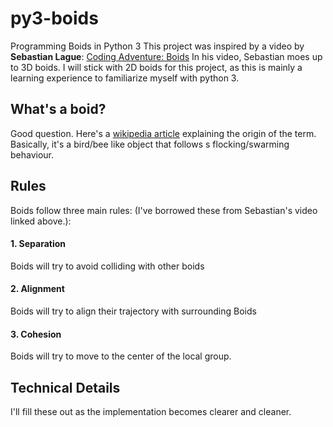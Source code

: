 # py3-boids
Programming Boids in Python 3
This project was inspired by a video by **Sebastian Lague**: [Coding Adventure: Boids](https://www.youtube.com/watch?v=bqtqltqcQhw)
In his video, Sebastian moes up to 3D boids. I will stick with 2D boids for this project, as this is mainly a learning experience to familiarize myself with python 3.

## What's a boid?
Good question. Here's a [wikipedia article](https://en.wikipedia.org/wiki/Boids) explaining the origin of the term.
Basically, it's a bird/bee like object that follows s flocking/swarming behaviour.

## Rules
Boids follow three main rules: (I've borrowed these from Sebastian's video linked above.):
#### 1. Separation
Boids will try to avoid colliding with other boids
#### 2. Alignment
Boids will try to align their trajectory with surrounding Boids
#### 3. Cohesion
Boids will try to move to the center of the local group.

## Technical Details
I'll fill these out as the implementation becomes clearer and cleaner.
